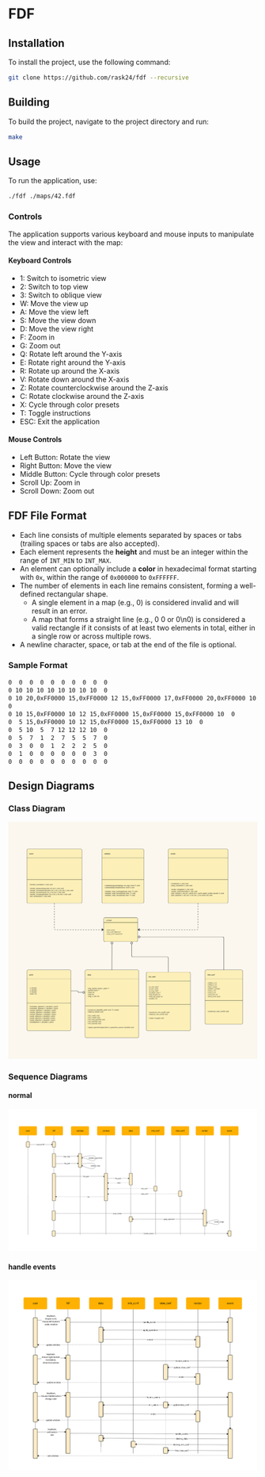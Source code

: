 # FDF

## Installation

To install the project, use the following command:

```sh
git clone https://github.com/rask24/fdf --recursive
```

## Building

To build the project, navigate to the project directory and run:

```sh
make
```

## Usage

To run the application, use:

```sh
./fdf ./maps/42.fdf
```

### Controls

The application supports various keyboard and mouse inputs to manipulate the view and interact with the map:

#### Keyboard Controls

- 1: Switch to isometric view
- 2: Switch to top view
- 3: Switch to oblique view
- W: Move the view up
- A: Move the view left
- S: Move the view down
- D: Move the view right
- F: Zoom in
- G: Zoom out
- Q: Rotate left around the Y-axis
- E: Rotate right around the Y-axis
- R: Rotate up around the X-axis
- V: Rotate down around the X-axis
- Z: Rotate counterclockwise around the Z-axis
- C: Rotate clockwise around the Z-axis
- X: Cycle through color presets
- T: Toggle instructions
- ESC: Exit the application

#### Mouse Controls

- Left Button: Rotate the view
- Right Button: Move the view
- Middle Button: Cycle through color presets
- Scroll Up: Zoom in
- Scroll Down: Zoom out

## FDF File Format

- Each line consists of multiple elements separated by spaces or tabs (trailing spaces or tabs are also accepted).
- Each element represents the **height** and must be an integer within the range of `INT_MIN` to `INT_MAX`.
- An element can optionally include a **color** in hexadecimal format starting with `0x`, within the range of `0x000000` to `0xFFFFFF`.
- The number of elements in each line remains consistent, forming a well-defined rectangular shape.
  - A single element in a map (e.g., 0) is considered invalid and will result in an error.
  - A map that forms a straight line (e.g., 0 0 or 0\n0) is considered a valid rectangle if it consists of at least two elements in total, either in a single row or across multiple rows.
- A newline character, space, or tab at the end of the file is optional.

### Sample Format

```plaintext
0  0  0  0  0  0  0  0  0  0
0 10 10 10 10 10 10 10 10  0
0 10 20,0xFF0000 15,0xFF0000 12 15,0xFF0000 17,0xFF0000 20,0xFF0000 10  0
0 10 15,0xFF0000 10 12 15,0xFF0000 15,0xFF0000 15,0xFF0000 10  0
0  5 15,0xFF0000 10 12 15,0xFF0000 15,0xFF0000 13 10  0
0  5 10  5  7 12 12 12 10  0
0  5  7  1  2  7  5  5  7  0
0  3  0  0  1  2  2  2  5  0
0  1  0  0  0  0  0  0  3  0
0  0  0  0  0  0  0  0  0  0
```

## Design Diagrams

### Class Diagram

![Class Diagram](assets/class_diagram.jpg)

### Sequence Diagrams

#### normal

![Seqence Diagram](assets/sequence_diagram_normal.jpg)

#### handle events

![Sequence Diagram: handle events](assets/sequence_diagram_handle_events.jpg)
